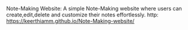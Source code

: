 Note-Making Website:
A simple Note-Making website where users can create,edit,delete and customize their notes effortlessly.
http: https://keerthiamm.github.io/Note-Making-website/

